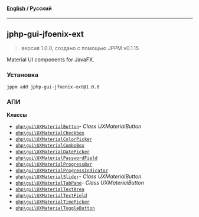 #### [English](README.md) / **Русский**

---

## jphp-gui-jfoenix-ext
> версия 1.0.0, создано с помощью JPPM v0.1.15

Material UI components for JavaFX.

### Установка
```
jppm add jphp-gui-jfoenix-ext@1.0.0
```

### АПИ
**Классы**
- [`php\gui\UXMaterialButton`](api-docs/classes/php/gui/UXMaterialButton.ru.md)- _Class UXMaterialButton_
- [`php\gui\UXMaterialCheckbox`](api-docs/classes/php/gui/UXMaterialCheckbox.ru.md)
- [`php\gui\UXMaterialColorPicker`](api-docs/classes/php/gui/UXMaterialColorPicker.ru.md)
- [`php\gui\UXMaterialComboBox`](api-docs/classes/php/gui/UXMaterialComboBox.ru.md)
- [`php\gui\UXMaterialDatePicker`](api-docs/classes/php/gui/UXMaterialDatePicker.ru.md)
- [`php\gui\UXMaterialPasswordField`](api-docs/classes/php/gui/UXMaterialPasswordField.ru.md)
- [`php\gui\UXMaterialProgressBar`](api-docs/classes/php/gui/UXMaterialProgressBar.ru.md)
- [`php\gui\UXMaterialProgressIndicator`](api-docs/classes/php/gui/UXMaterialProgressIndicator.ru.md)
- [`php\gui\UXMaterialSlider`](api-docs/classes/php/gui/UXMaterialSlider.ru.md)- _Class UXMaterialButton_
- [`php\gui\UXMaterialTabPane`](api-docs/classes/php/gui/UXMaterialTabPane.ru.md)- _Class UXMaterialButton_
- [`php\gui\UXMaterialTextArea`](api-docs/classes/php/gui/UXMaterialTextArea.ru.md)
- [`php\gui\UXMaterialTextField`](api-docs/classes/php/gui/UXMaterialTextField.ru.md)
- [`php\gui\UXMaterialTimePicker`](api-docs/classes/php/gui/UXMaterialTimePicker.ru.md)
- [`php\gui\UXMaterialToggleButton`](api-docs/classes/php/gui/UXMaterialToggleButton.ru.md)